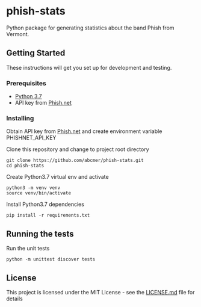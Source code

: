 # phish-stats

Python package for generating statistics about the band Phish from Vermont.

## Getting Started

These instructions will get you set up for development and testing.

### Prerequisites

- [Python 3.7](https://www.python.org/downloads/release/python-370/)
- API key from [Phish.net](http://api.phish.net/keys/)

### Installing

Obtain API key from [Phish.net](http://api.phish.net/keys/) and create environment variable PHISHNET_API_KEY

Clone this repository and change to project root directory

```
git clone https://github.com/abcmer/phish-stats.git
cd phish-stats
```

Create Python3.7 virtual env and activate

```
python3 -m venv venv
source venv/bin/activate
```

Install Python3.7 dependencies

```
pip install -r requirements.txt
```

## Running the tests

Run the unit tests

```
python -m unittest discover tests
```

## License

This project is licensed under the MIT License - see the [LICENSE.md](LICENSE.md) file for details
